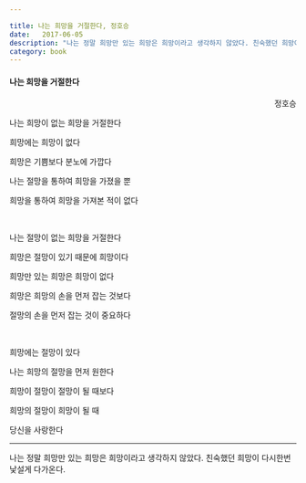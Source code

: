 ```yaml
---

title: 나는 희망을 거절한다, 정호승
date:   2017-06-05
description: "나는 정말 희망만 있는 희망은 희망이라고 생각하지 않았다. 친숙했던 희망이 다시한번 낯설게 다가온다."
category: book
---
```


#### 나는 희망을 거절한다

<div style="text-align: right">정호승</div>

나는 희망이 없는 희망을 거절한다

희망에는 희망이 없다

희망은 기쁨보다 분노에 가깝다

나는 절망을 통하여 희망을 가졌을 뿐

희망을 통하여 희망을 가져본 적이 없다

<br>

나는 절망이 없는 희망을 거절한다

희망은 절망이 있기 때문에 희망이다

희망만 있는 희망은 희망이 없다

희망은 희망의 손을 먼저 잡는 것보다

절망의 손을 먼저 잡는 것이 중요하다

<br>

희망에는 절망이 있다

나는 희망의 절망을 먼저 원한다

희망이 절망이 절망이 될 때보다

희망의 절망이 희망이 될 때

당신을 사랑한다


-----

나는 정말 희망만 있는 희망은 희망이라고 생각하지 않았다. 친숙했던 희망이 다시한번 낯설게 다가온다.


